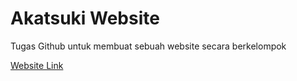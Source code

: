 # Akatsuki Website
Tugas Github untuk membuat sebuah website secara berkelompok

[Website Link](https://aquamarine-lollipop-3118d1.netlify.app)
